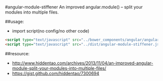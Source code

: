 #angular-module-stiffener
An improved angular.module() – split your modules into multiple files.

##usage:
+ import script(no config/no other code)
```html
<script type="text/javascript" src="../bower_components/angular/angular.js"></script>
<script type="text/javascript" src="../dist/angular-module-stiffener.js"></script>
```

##resource:
+ http://www.hiddentao.com/archives/2013/11/04/an-improved-angular-module-split-your-modules-into-multiple-files/
+ https://gist.github.com/hiddentao/7300694
